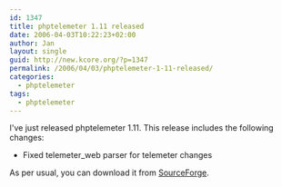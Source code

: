 ```yaml
---
id: 1347
title: phptelemeter 1.11 released
date: 2006-04-03T10:22:23+02:00
author: Jan
layout: single
guid: http://new.kcore.org/?p=1347
permalink: /2006/04/03/phptelemeter-1-11-released/
categories:
  - phptelemeter
tags:
  - phptelemeter
---
```

I've just released phptelemeter 1.11. This release includes the following changes:

  * Fixed telemeter_web parser for telemeter changes

As per usual, you can download it from <a href="http://sourceforge.net/projects/phptelemeter" target="_blank">SourceForge</a>.